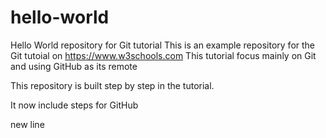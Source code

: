 # hello-world
Hello World repository for Git tutorial
This is an example repository for the Git tutoial on https://www.w3schools.com
This  tutorial focus mainly on Git and using GitHub as its remote

This repository is built step by step in the tutorial.

It now include steps for GitHub

new line


